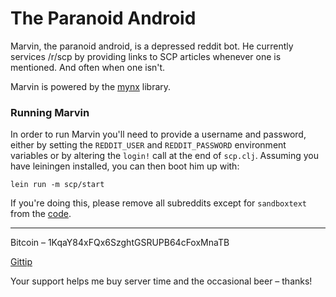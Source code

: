 The Paranoid Android
====================

Marvin, the paranoid android, is a depressed reddit bot. He currently services /r/scp by providing links to SCP articles whenever one is mentioned. And often when one isn't.

Marvin is powered by the [mynx](http://github.com/one-more-minute/mynx) library.

### Running Marvin

In order to run Marvin you'll need to provide a username and password, either by setting the `REDDIT_USER` and `REDDIT_PASSWORD` environment variables or by altering the `login!` call at the end of `scp.clj`. Assuming you have leiningen installed, you can then boot him up with:

```
lein run -m scp/start
```

If you're doing this, please remove all subreddits except for `sandboxtext` from the [code](https://github.com/one-more-minute/The-Paranoid-Android/blob/e2feed5a458dd444464fe62414c8ca70b71d036d/src/scp.clj#L122).

---

Bitcoin – 1KqaY84xFQx6SzghtGSRUPB64cFoxMnaTB

[Gittip](https://www.gittip.com/one-more-minute/)

Your support helps me buy server time and the occasional beer – thanks!

